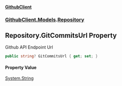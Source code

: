 #### [GithubClient](index 'index')
### [GithubClient.Models](GithubClient.Models 'GithubClient.Models').[Repository](GithubClient.Models.Repository 'GithubClient.Models.Repository')

## Repository.GitCommitsUrl Property

Github API Endpoint Url

```csharp
public string? GitCommitsUrl { get; set; }
```

#### Property Value
[System.String](https://docs.microsoft.com/en-us/dotnet/api/System.String 'System.String')